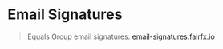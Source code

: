 # Email Signatures

> Equals Group email signatures: [email-signatures.fairfx.io](https://email-signatures.fairfx.io/)
